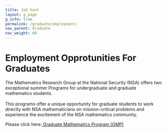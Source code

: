 ```yaml
---
title: Job hunt
layout: g_page
g_info: true
permalink: /graduate/employment/
nav_parent: Graduate
nav_weight: 60
---
```


<h1 class="mb-3">Employment Opprotunities For Graduates</h1>

<p>The Mathematics Research Group at the National Security (NSA) offers two exceptional summer Programs for undergraduate and graduate mathematics students.<br />
<br />
This programs offer a unique opportunity for graduate students to work directly with NSA mathematicians on mission-critical problems and experience the excitement of the NSA mathematics community.</p>

<p>Please click here:<a href="{{ site.url }}/graduate/docs/DSP-GMP Info Sheets_2015 2.pdf">&nbsp;Graduate Mathematics Program (GMP)</a></p>
